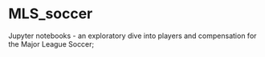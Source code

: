 # MLS_soccer
Jupyter notebooks  - an exploratory dive into players and compensation for the Major League Soccer;

